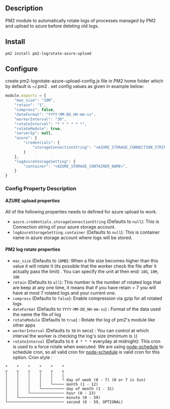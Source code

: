 
## Description

PM2 module to automatically rotate logs of processes managed by PM2 and upload to azure before deleting old logs.

## Install

`pm2 install pm2-logrotate-azure-upload`

## Configure
create pm2-logrotate-azure-upload-config.js file in PM2 home folder which by default is ~/.pm2 .
set config values as given in example below:

```javascript
module.exports = {
    "max_size": "10M",
    "retain": "1",
    "compress": false,
    "dateFormat": "YYYY-MM-DD_HH-mm-ss",
    "workerInterval": "30",
    "rotateInterval": "* * * * * *",
    "rotateModule": true,
    "serverIp": null,
    "azure": {
        "credentials": {
            "storageConnectionString": "<AZURE_STORAGE_CONNECTION_STRING>"
        }
    },
    "logAzureStorageSetting": {
        "container": "<AZURE_STORAGE_CONTAINER_NAME>",
    }
}
```

### Config Property Description
#### AZURE upload properties
All of the following properties needs to defined for azure upload to work.
- `azure.credentials.storageConnectionString` (Defaults to `null`): This is Connection string of your azure storage account.
- `logAzureStorageSetting.container` (Defaults to `null`): This is container name in azure storage account where logs will be stored.

#### PM2 log rotate properties
- `max_size` (Defaults to `10MB`): When a file size becomes higher than this value it will rotate it (its possible that the worker check the file after it actually pass the limit) . You can specify the unit at then end: `10G`, `10M`, `10K`
- `retain` (Defaults to `all`): This number is the number of rotated logs that are keep at any one time, it means that if you have retain = 7 you will have at most 7 rotated logs and your current one.
- `compress` (Defaults to `false`): Enable compression via gzip for all rotated logs
- `dateFormat` (Defaults to `YYYY-MM-DD_HH-mm-ss`) : Format of the data used the name the file of log
- `rotateModule` (Defaults to `true`) : Rotate the log of pm2's module like other apps
- `workerInterval` (Defaults to `30` in secs) : You can control at which interval the worker is checking the log's size (minimum is `1`)
- `rotateInterval` (Defaults to `0 0 * * *` everyday at midnight): This cron is used to a force rotate when executed.
We are using [node-schedule](https://github.com/node-schedule/node-schedule) to schedule cron, so all valid cron for [node-schedule](https://github.com/node-schedule/node-schedule) is valid cron for this option. Cron style :
```
*    *    *    *    *    *
┬    ┬    ┬    ┬    ┬    ┬
│    │    │    │    │    |
│    │    │    │    │    └ day of week (0 - 7) (0 or 7 is Sun)
│    │    │    │    └───── month (1 - 12)
│    │    │    └────────── day of month (1 - 31)
│    │    └─────────────── hour (0 - 23)
│    └──────────────────── minute (0 - 59)
└───────────────────────── second (0 - 59, OPTIONAL)
```
